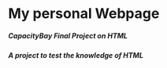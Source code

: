 # My personal Webpage 
##### CapacityBay Final Project on HTML
##### A project to test the knowledge of HTML
